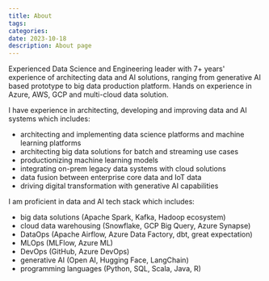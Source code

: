 ```yaml
---
title: About
tags: 
categories: 
date: 2023-10-18
description: About page
---
```


Experienced Data Science and Engineering leader with 7+ years' experience of architecting data and AI solutions, ranging from generative AI based prototype to big data production platform. Hands on experience in Azure, AWS, GCP and multi-cloud data solution.  
  
I have experience in architecting, developing and improving data and AI systems which includes: 
- architecting and implementing data science platforms and machine learning platforms  
- architecting big data solutions for batch and streaming use cases  
- productionizing machine learning models  
- integrating on-prem legacy data systems with cloud solutions  
- data fusion between enterprise core data and IoT data  
- driving digital transformation with generative AI capabilities  
  
I am proficient in data and AI tech stack which includes:  
- big data solutions (Apache Spark, Kafka, Hadoop ecosystem)  
- cloud data warehousing (Snowflake, GCP Big Query, Azure Synapse)  
- DataOps (Apache Airflow, Azure Data Factory, dbt, great expectation)  
- MLOps (MLFlow, Azure ML)  
- DevOps (GitHub, Azure DevOps)  
- generative AI (Open AI, Hugging Face, LangChain)  
- programming languages (Python, SQL, Scala, Java, R)
